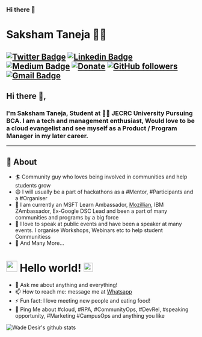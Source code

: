 ### Hi there 👋

<!--
**wadedesir/wadedesir** is a ✨ _special_ ✨ repository because its `README.md` (this file) appears on your GitHub profile.

Here are some ideas to get you started:

- 🔭 I’m currently working on ...
- 🌱 I’m currently learning ...
- 👯 I’m looking to collaborate on ...
- 🤔 I’m looking for help with ...
- 💬 Ask me about ...
- 📫 How to reach me: ...
- 😄 Pronouns: ...
- ⚡ Fun fact: ...
-->

# Saksham Taneja 👨‍💻

[![Twitter Badge](https://img.shields.io/badge/-@sakshamtaneja-1ca0f1?style=flat-square&labelColor=1ca0f1&logo=twitter&logoColor=white&link=https://twitter.com/sakshamtaneja00)](https://twitter.com/sakshamtaneja00) [![Linkedin Badge](https://img.shields.io/badge/-sakshamtaneja-blue?style=flat-square&logo=Linkedin&logoColor=white&link=https://www.linkedin.com/in/tanejasaksham/)](https://www.linkedin.com/in/tanejasaksham/) [![Medium Badge](https://img.shields.io/badge/-@sakshamtaneja-03a57a?style=flat-square&labelColor=000000&logo=Medium&link=https://medium.com/@sakshamtaneja/)](https://medium.com/@sakshamtaneja/)
[![Donate](https://img.shields.io/badge/Support-%24-blue)](https://www.paypal.me/sakshamtaneja)
[![GitHub followers](https://img.shields.io/github/followers/sakshamtaneja21?label=Follow&style=social)](https://github.com/sakshamtaneja/?tab=follow)
[![Gmail Badge](https://img.shields.io/badge/-sakshamtaneja7861@gmail.com-c14438?style=flat-square&logo=Gmail&logoColor=white&link=mailto:sakshamtaneja7861@gmail.com)](mailto:sakshamtaneja7861@gmail.com)
---

## Hi there 👋,

### I'm Saksham Taneja, Student at 👨‍💻 JECRC University Pursuing BCA. I am a tech and management enthusiast, Would love to be a cloud evangelist and see myself as a Product / Program Manager in my later career.
-------
  
## 🧐 About

- 🏄‍ Community guy who loves being involved in communities and help students grow
- 😄 I will usually be a part of hackathons as a #Mentor, #Participants and a #Organiser
- 🔭 I am currently an MSFT Learn Ambassador, [Mozillian](https://mozillians.org/en-US/u/tanejasaksham/), IBM ZAmbassador, Ex-Google DSC Lead and been a part of many communities and programs by a big force
- 🌱 I love to speak at public events and have been a speaker at many events. I organise Workshops, Webinars etc to help student Communitiess
- 👯 And Many More...

# <img src="https://github.com/TheDudeThatCode/TheDudeThatCode/blob/master/Assets/Hi.gif" width="29px"> Hello world!&nbsp;<img src="https://github.com/TheDudeThatCode/TheDudeThatCode/blob/master/Assets/Earth.gif" width="24px">

- 💬 Ask me about anything and everything!
- 📫 How to reach me: message me at [Whatsapp](https://wa.me/919829599750)
- ⚡ Fun fact: I love meeting new people and eating food!
- 💬 Ping Me about #cloud, #RPA, #CommunityOps, #DevRel, #speaking opportunity, #Marketing #CampusOps and anything you like


![Wade Desir's github stats](https://github-readme-stats.vercel.app/api?username=sakshamtaneja21&show_icons=true)

<!--stackedit_data:
eyJoaXN0b3J5IjpbODEzODMzMDIwXX0=
-->